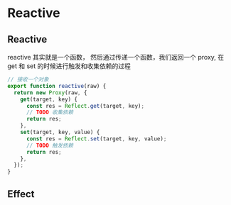 # Reactive

## Reactive

reactive 其实就是一个函数， 然后通过传递一个函数，我们返回一个 proxy, 在 get 和 set 的时候进行触发和收集依赖的过程

```ts
// 接收一个对象
export function reactive(raw) {
  return new Proxy(raw, {
    get(target, key) {
      const res = Reflect.get(target, key);
      // TODO 收集依赖
      return res;
    },
    set(target, key, value) {
      const res = Reflect.set(target, key, value);
      // TODO 触发依赖
      return res;
    },
  });
}
```

## Effect

